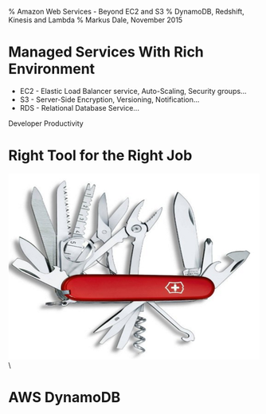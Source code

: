 % Amazon Web Services - Beyond EC2 and S3
% DynamoDB, Redshift, Kinesis and Lambda
% Markus Dale, November 2015

# Managed Services With Rich Environment
* EC2 - Elastic Load Balancer service, Auto-Scaling, Security groups...
* S3 - Server-Side Encryption, Versioning, Notification...
* RDS - Relational Database Service...

Developer Productivity

# Right Tool for the Right Job
![When you need that corkscrew...](graphics/RightTool.png) \


# AWS DynamoDB

